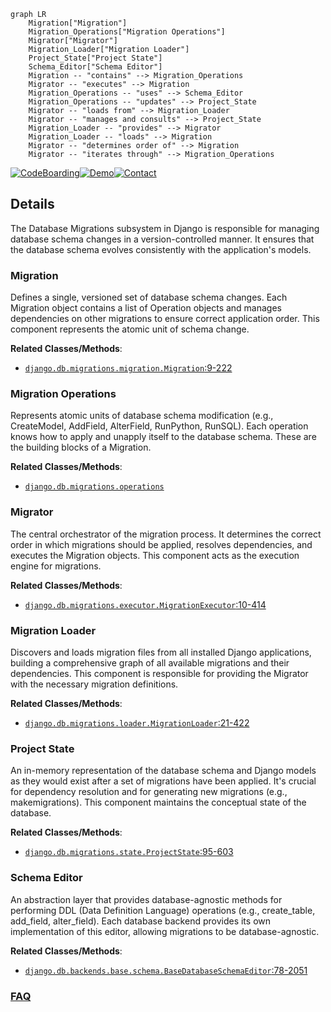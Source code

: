 ```mermaid
graph LR
    Migration["Migration"]
    Migration_Operations["Migration Operations"]
    Migrator["Migrator"]
    Migration_Loader["Migration Loader"]
    Project_State["Project State"]
    Schema_Editor["Schema Editor"]
    Migration -- "contains" --> Migration_Operations
    Migrator -- "executes" --> Migration
    Migration_Operations -- "uses" --> Schema_Editor
    Migration_Operations -- "updates" --> Project_State
    Migrator -- "loads from" --> Migration_Loader
    Migrator -- "manages and consults" --> Project_State
    Migration_Loader -- "provides" --> Migrator
    Migration_Loader -- "loads" --> Migration
    Migrator -- "determines order of" --> Migration
    Migrator -- "iterates through" --> Migration_Operations
```

[![CodeBoarding](https://img.shields.io/badge/Generated%20by-CodeBoarding-9cf?style=flat-square)](https://github.com/CodeBoarding/GeneratedOnBoardings)[![Demo](https://img.shields.io/badge/Try%20our-Demo-blue?style=flat-square)](https://www.codeboarding.org/demo)[![Contact](https://img.shields.io/badge/Contact%20us%20-%20contact@codeboarding.org-lightgrey?style=flat-square)](mailto:contact@codeboarding.org)

## Details

The Database Migrations subsystem in Django is responsible for managing database schema changes in a version-controlled manner. It ensures that the database schema evolves consistently with the application's models.

### Migration
Defines a single, versioned set of database schema changes. Each Migration object contains a list of Operation objects and manages dependencies on other migrations to ensure correct application order. This component represents the atomic unit of schema change.


**Related Classes/Methods**:

- <a href="https://github.com/django/django//blob/django/db/migrations/migration.py#L9-L222" target="_blank" rel="noopener noreferrer">`django.db.migrations.migration.Migration`:9-222</a>


### Migration Operations
Represents atomic units of database schema modification (e.g., CreateModel, AddField, AlterField, RunPython, RunSQL). Each operation knows how to apply and unapply itself to the database schema. These are the building blocks of a Migration.


**Related Classes/Methods**:

- <a href="https://github.com/django/django//blob/django/db/migrations/operations" target="_blank" rel="noopener noreferrer">`django.db.migrations.operations`</a>


### Migrator
The central orchestrator of the migration process. It determines the correct order in which migrations should be applied, resolves dependencies, and executes the Migration objects. This component acts as the execution engine for migrations.


**Related Classes/Methods**:

- <a href="https://github.com/django/django//blob/django/db/migrations/executor.py#L10-L414" target="_blank" rel="noopener noreferrer">`django.db.migrations.executor.MigrationExecutor`:10-414</a>


### Migration Loader
Discovers and loads migration files from all installed Django applications, building a comprehensive graph of all available migrations and their dependencies. This component is responsible for providing the Migrator with the necessary migration definitions.


**Related Classes/Methods**:

- <a href="https://github.com/django/django//blob/django/db/migrations/loader.py#L21-L422" target="_blank" rel="noopener noreferrer">`django.db.migrations.loader.MigrationLoader`:21-422</a>


### Project State
An in-memory representation of the database schema and Django models as they would exist after a set of migrations have been applied. It's crucial for dependency resolution and for generating new migrations (e.g., makemigrations). This component maintains the conceptual state of the database.


**Related Classes/Methods**:

- <a href="https://github.com/django/django//blob/django/db/migrations/state.py#L95-L603" target="_blank" rel="noopener noreferrer">`django.db.migrations.state.ProjectState`:95-603</a>


### Schema Editor
An abstraction layer that provides database-agnostic methods for performing DDL (Data Definition Language) operations (e.g., create_table, add_field, alter_field). Each database backend provides its own implementation of this editor, allowing migrations to be database-agnostic.


**Related Classes/Methods**:

- <a href="https://github.com/django/django//blob/django/db/backends/base/schema.py#L78-L2051" target="_blank" rel="noopener noreferrer">`django.db.backends.base.schema.BaseDatabaseSchemaEditor`:78-2051</a>




### [FAQ](https://github.com/CodeBoarding/GeneratedOnBoardings/tree/main?tab=readme-ov-file#faq)